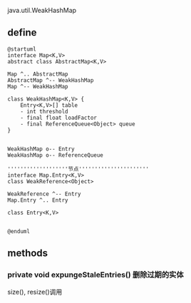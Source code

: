 java.util.WeakHashMap

## define

```plantuml
@startuml
interface Map<K,V> 
abstract class AbstractMap<K,V>

Map ^.. AbstractMap
AbstractMap ^-- WeakHashMap
Map ^-- WeakHashMap

class WeakHashMap<K,V> {
    Entry<K,V>[] table
    - int threshold
    - final float loadFactor
    - final ReferenceQueue<Object> queue
}


WeakHashMap o-- Entry
WeakHashMap o-- ReferenceQueue

'''''''''''''''''''节点''''''''''''''''''''''
interface Map.Entry<K,V>
class WeakReference<Object>

WeakReference ^-- Entry
Map.Entry ^.. Entry

class Entry<K,V>


@enduml
```

## methods
### private void expungeStaleEntries() 删除过期的实体
size(), resize()调用